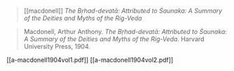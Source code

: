 > [[macdonell]] *The Bṛhad-devatā: Attributed to Śaunaka: A Summary of the Deities and Myths of  the Rig-Veda*

> Macdonell, Arthur Anthony. *The Bṛhad-devatā: Attributed to Śaunaka: A Summary of the Deities and Myths of  the Rig-Veda*.  Harvard University Press, 1904.


[[a-macdonell1904vol1.pdf]]
[[a-macdonell1904vol2.pdf]]